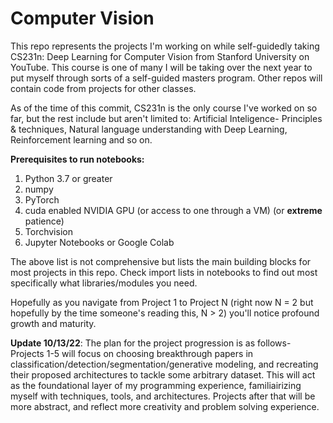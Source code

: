 # Computer Vision
This repo represents the projects I'm working on while self-guidedly taking CS231n: Deep Learning for Computer Vision from Stanford University on YouTube. This course is one of many I will be taking over the next year to put myself through sorts of a self-guided masters program. Other repos will contain code from projects for other classes. 

As of the time of this commit, CS231n is the only course I've worked on so far, but the rest include but aren't limited to: Artificial Inteligence- Principles & techniques, Natural language understanding with Deep Learning, Reinforcement learning and so on. 

**Prerequisites to run notebooks:**

1. Python 3.7 or greater 
2. numpy 
3. PyTorch 
4. cuda enabled NVIDIA GPU (or access to one through a VM) (or __extreme__ patience) 
5. Torchvision 
6. Jupyter Notebooks or Google Colab

The above list is not comprehensive but lists the main building blocks for most projects in this repo. Check import lists in notebooks to find out most specifically what libraries/modules you need. 

Hopefully as you navigate from Project 1 to Project N (right now N = 2 but hopefully by the time someone's reading this, N > 2) you'll notice profound growth and maturity.

**Update 10/13/22**: The plan for the project progression is as follows- Projects 1-5 will focus on choosing breakthrough papers in classification/detection/segmentation/generative modeling, and recreating their proposed architectures to tackle some arbitrary dataset. This will act as the foundational layer of my programming experience, familiairizing myself with techniques, tools, and architectures. Projects after that will be more abstract, and reflect more creativity and problem solving experience. 
